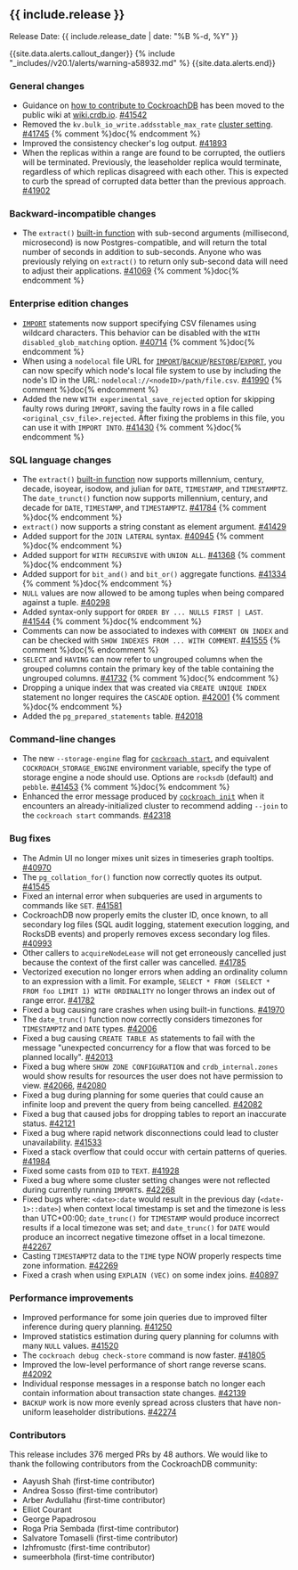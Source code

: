 <h2 id="{{ include.release | slugify }}">{{ include.release }}</h2>

Release Date: {{ include.release_date | date: "%B %-d, %Y" }}

{{site.data.alerts.callout_danger}}
{% include "_includes//v20.1/alerts/warning-a58932.md" %}
{{site.data.alerts.end}}

<h3 id="v20-1-0-alpha-20191118-general-changes">General changes</h3>

- Guidance on [how to contribute to CockroachDB](https://cockroachlabs.atlassian.net/wiki/x/QQFdB) has been moved to the public wiki at [wiki.crdb.io](https://cockroachlabs.atlassian.net/wiki/). [#41542][#41542]
- Removed the `kv.bulk_io_write.addsstable_max_rate` [cluster setting](https://www.cockroachlabs.com/docs/v20.1/cluster-settings). [#41745][#41745] {% comment %}doc{% endcomment %}
- Improved the consistency checker's log output. [#41893][#41893]
- When the replicas within a range are found to be corrupted, the outliers will be terminated. Previously, the leaseholder replica would terminate, regardless of which replicas disagreed with each other. This is expected to curb the spread of corrupted data better than the previous approach. [#41902][#41902]

<h3 id="v20-1-0-alpha-20191118-backward-incompatible-changes">Backward-incompatible changes</h3>

- The `extract()` [built-in function](https://www.cockroachlabs.com/docs/v20.1/functions-and-operators) with sub-second arguments (millisecond, microsecond) is now Postgres-compatible, and will return the total number of seconds in addition to sub-seconds. Anyone who was previously relying on `extract()` to return only sub-second data will need to adjust their applications. [#41069][#41069] {% comment %}doc{% endcomment %}

<h3 id="v20-1-0-alpha-20191118-enterprise-edition-changes">Enterprise edition changes</h3>

- [`IMPORT`](https://www.cockroachlabs.com/docs/v20.1/import) statements now support specifying CSV filenames using wildcard characters. This behavior can be disabled with the `WITH disabled_glob_matching` option. [#40714][#40714] {% comment %}doc{% endcomment %}
- When using a `nodelocal` file URL for [`IMPORT`](https://www.cockroachlabs.com/docs/v20.1/import)/[`BACKUP`](https://www.cockroachlabs.com/docs/v20.1/backup)/[`RESTORE`](https://www.cockroachlabs.com/docs/v20.1/restore)/[`EXPORT`](https://www.cockroachlabs.com/docs/v20.1/export), you can now specify which node's local file system to use by including the node's ID in the URL: `nodelocal://<nodeID>/path/file.csv`. [#41990][#41990] {% comment %}doc{% endcomment %}
- Added the new `WITH experimental_save_rejected` option for skipping faulty rows during `IMPORT`, saving the faulty rows in a file called `<original_csv_file>.rejected`. After fixing the problems in this file, you can use it with `IMPORT INTO`. [#41430][#41430] {% comment %}doc{% endcomment %}

<h3 id="v20-1-0-alpha-20191118-sql-language-changes">SQL language changes</h3>

- The `extract()` [built-in function](https://www.cockroachlabs.com/docs/v20.1/functions-and-operators) now supports millennium, century, decade, isoyear, isodow, and julian for `DATE`, `TIMESTAMP`, and `TIMESTAMPTZ`. The `date_trunct()` function now supports millennium, century, and decade for `DATE`, `TIMESTAMP`, and `TIMESTAMPTZ`. [#41784][#41784] {% comment %}doc{% endcomment %}
- `extract()` now supports a string constant as element argument. [#41429][#41429]
- Added support for the `JOIN LATERAL` syntax. [#40945][#40945] {% comment %}doc{% endcomment %}
- Added support for `WITH RECURSIVE` with `UNION ALL`. [#41368][#41368] {% comment %}doc{% endcomment %}
- Added support for `bit_and()` and `bit_or()` aggregate functions. [#41334][#41334] {% comment %}doc{% endcomment %}
- `NULL` values are now allowed to be among tuples when being compared against a tuple. [#40298][#40298]
- Added syntax-only support for `ORDER BY ... NULLS FIRST | LAST`. [#41544][#41544] {% comment %}doc{% endcomment %}
- Comments can now be associated to indexes with `COMMENT ON INDEX` and can be checked with `SHOW INDEXES FROM ... WITH COMMENT`. [#41555][#41555] {% comment %}doc{% endcomment %}
- `SELECT` and `HAVING` can now refer to ungrouped columns when the grouped columns contain the primary key of the table containing the ungrouped columns. [#41732][#41732] {% comment %}doc{% endcomment %}
- Dropping a unique index that was created via `CREATE UNIQUE INDEX` statement no longer requires the `CASCADE` option. [#42001][#42001] {% comment %}doc{% endcomment %}
- Added the `pg_prepared_statements` table. [#42018][#42018]

<h3 id="v20-1-0-alpha-20191118-command-line-changes">Command-line changes</h3>

- The new `--storage-engine` flag for [`cockroach start`](https://www.cockroachlabs.com/docs/v20.1/cockroach-start), and equivalent `COCKROACH_STORAGE_ENGINE` environment variable, specify the type of storage engine a node should use. Options are `rocksdb` (default) and `pebble`. [#41453][#41453] {% comment %}doc{% endcomment %}
- Enhanced the error message produced by [`cockroach init`](https://www.cockroachlabs.com/docs/v20.1/cockroach-init) when it encounters an already-initialized cluster to recommend adding `--join` to the `cockroach start` commands. [#42318][#42318]

<h3 id="v20-1-0-alpha-20191118-bug-fixes">Bug fixes</h3>

- The Admin UI no longer mixes unit sizes in timeseries graph tooltips. [#40970][#40970]
- The `pg_collation_for()` function now correctly quotes its output. [#41545][#41545]
- Fixed an internal error when subqueries are used in arguments to commands like `SET`. [#41581][#41581]
- CockroachDB now properly emits the cluster ID, once known, to all secondary log files (SQL audit logging, statement execution logging, and RocksDB events) and properly removes excess secondary log files. [#40993][#40993]
- Other callers to `acquireNodeLease` will not get erroneously cancelled just because the context of the first caller was cancelled. [#41785][#41785]
- Vectorized execution no longer errors when adding an ordinality column to an expression with a limit. For example, `SELECT * FROM (SELECT * FROM foo LIMIT 1) WITH ORDINALITY` no longer throws an index out of range error. [#41782][#41782]
- Fixed a bug causing rare crashes when using built-in functions. [#41970][#41970]
- The `date_trunc()` function now correctly considers timezones for `TIMESTAMPTZ` and `DATE` types. [#42006][#42006]
- Fixed a bug causing `CREATE TABLE AS` statements to fail with the message "unexpected concurrency for a flow that was forced to be planned locally". [#42013][#42013]
- Fixed a bug where `SHOW ZONE CONFIGURATION` and `crdb_internal.zones` would show results for resources the user does not have permission to view. [#42066][#42066], [#42080][#42080]
- Fixed a bug during planning for some queries that could cause an infinite loop and prevent the query from being cancelled. [#42082][#42082]
- Fixed a bug that caused jobs for dropping tables to report an inaccurate status. [#42121][#42121]
- Fixed a bug where rapid network disconnections could lead to cluster unavailability. [#41533][#41533]
- Fixed a stack overflow that could occur with certain patterns of queries. [#41984][#41984]
- Fixed some casts from `OID` to `TEXT`. [#41928][#41928]
- Fixed a bug where some cluster setting changes were not reflected during currently running `IMPORT`s. [#42268][#42268]
- Fixed bugs where: `<date>:date` would result in the previous day (`<date-1>::date>`) when context local timestamp is set and the timezone is less than UTC+00:00; `date_trunc()` for `TIMESTAMP` would produce incorrect results if a local timezone was set; and `date_trunc()` for `DATE` would produce an incorrect negative timezone offset in a local timezone. [#42267][#42267]
- Casting `TIMESTAMPTZ` data to the `TIME` type NOW properly respects time zone information. [#42269][#42269]
- Fixed a crash when using `EXPLAIN (VEC)` on some index joins. [#40897][#40897]

<h3 id="v20-1-0-alpha-20191118-performance-improvements">Performance improvements</h3>

- Improved performance for some join queries due to improved filter inference during query planning. [#41250][#41250]
- Improved statistics estimation during query planning for columns with many `NULL` values. [#41520][#41520]
- The `cockroach debug check-store` command is now faster. [#41805][#41805]
- Improved the low-level performance of short range reverse scans. [#42092][#42092]
- Individual response messages in a response batch no longer each contain information about transaction state changes. [#42139][#42139]
- `BACKUP` work is now more evenly spread across clusters that have non-uniform leaseholder distributions. [#42274][#42274]

<div class="release-note-contributors" markdown="1">

<h3 id="v20-1-0-alpha-20191118-contributors">Contributors</h3>

This release includes 376 merged PRs by 48 authors. We would like to thank the following contributors from the CockroachDB community:

- Aayush Shah (first-time contributor)
- Andrea Sosso (first-time contributor)
- Arber Avdullahu (first-time contributor)
- Elliot Courant
- George Papadrosou
- Roga Pria Sembada (first-time contributor)
- Salvatore Tomaselli (first-time contributor)
- lzhfromustc (first-time contributor)
- sumeerbhola (first-time contributor)

</div>

[#40298]: https://github.com/cockroachdb/cockroach/pull/40298
[#40714]: https://github.com/cockroachdb/cockroach/pull/40714
[#40897]: https://github.com/cockroachdb/cockroach/pull/40897
[#40945]: https://github.com/cockroachdb/cockroach/pull/40945
[#40970]: https://github.com/cockroachdb/cockroach/pull/40970
[#40993]: https://github.com/cockroachdb/cockroach/pull/40993
[#41069]: https://github.com/cockroachdb/cockroach/pull/41069
[#41250]: https://github.com/cockroachdb/cockroach/pull/41250
[#41334]: https://github.com/cockroachdb/cockroach/pull/41334
[#41368]: https://github.com/cockroachdb/cockroach/pull/41368
[#41429]: https://github.com/cockroachdb/cockroach/pull/41429
[#41430]: https://github.com/cockroachdb/cockroach/pull/41430
[#41435]: https://github.com/cockroachdb/cockroach/pull/41435
[#41453]: https://github.com/cockroachdb/cockroach/pull/41453
[#41520]: https://github.com/cockroachdb/cockroach/pull/41520
[#41533]: https://github.com/cockroachdb/cockroach/pull/41533
[#41542]: https://github.com/cockroachdb/cockroach/pull/41542
[#41544]: https://github.com/cockroachdb/cockroach/pull/41544
[#41545]: https://github.com/cockroachdb/cockroach/pull/41545
[#41555]: https://github.com/cockroachdb/cockroach/pull/41555
[#41581]: https://github.com/cockroachdb/cockroach/pull/41581
[#41732]: https://github.com/cockroachdb/cockroach/pull/41732
[#41745]: https://github.com/cockroachdb/cockroach/pull/41745
[#41782]: https://github.com/cockroachdb/cockroach/pull/41782
[#41784]: https://github.com/cockroachdb/cockroach/pull/41784
[#41785]: https://github.com/cockroachdb/cockroach/pull/41785
[#41799]: https://github.com/cockroachdb/cockroach/pull/41799
[#41805]: https://github.com/cockroachdb/cockroach/pull/41805
[#41893]: https://github.com/cockroachdb/cockroach/pull/41893
[#41896]: https://github.com/cockroachdb/cockroach/pull/41896
[#41902]: https://github.com/cockroachdb/cockroach/pull/41902
[#41920]: https://github.com/cockroachdb/cockroach/pull/41920
[#41928]: https://github.com/cockroachdb/cockroach/pull/41928
[#41939]: https://github.com/cockroachdb/cockroach/pull/41939
[#41950]: https://github.com/cockroachdb/cockroach/pull/41950
[#41956]: https://github.com/cockroachdb/cockroach/pull/41956
[#41970]: https://github.com/cockroachdb/cockroach/pull/41970
[#41975]: https://github.com/cockroachdb/cockroach/pull/41975
[#41981]: https://github.com/cockroachdb/cockroach/pull/41981
[#41984]: https://github.com/cockroachdb/cockroach/pull/41984
[#41990]: https://github.com/cockroachdb/cockroach/pull/41990
[#42001]: https://github.com/cockroachdb/cockroach/pull/42001
[#42006]: https://github.com/cockroachdb/cockroach/pull/42006
[#42013]: https://github.com/cockroachdb/cockroach/pull/42013
[#42018]: https://github.com/cockroachdb/cockroach/pull/42018
[#42036]: https://github.com/cockroachdb/cockroach/pull/42036
[#42066]: https://github.com/cockroachdb/cockroach/pull/42066
[#42075]: https://github.com/cockroachdb/cockroach/pull/42075
[#42080]: https://github.com/cockroachdb/cockroach/pull/42080
[#42082]: https://github.com/cockroachdb/cockroach/pull/42082
[#42092]: https://github.com/cockroachdb/cockroach/pull/42092
[#42112]: https://github.com/cockroachdb/cockroach/pull/42112
[#42113]: https://github.com/cockroachdb/cockroach/pull/42113
[#42121]: https://github.com/cockroachdb/cockroach/pull/42121
[#42139]: https://github.com/cockroachdb/cockroach/pull/42139
[#42185]: https://github.com/cockroachdb/cockroach/pull/42185
[#42238]: https://github.com/cockroachdb/cockroach/pull/42238
[#42267]: https://github.com/cockroachdb/cockroach/pull/42267
[#42268]: https://github.com/cockroachdb/cockroach/pull/42268
[#42269]: https://github.com/cockroachdb/cockroach/pull/42269
[#42274]: https://github.com/cockroachdb/cockroach/pull/42274
[#42282]: https://github.com/cockroachdb/cockroach/pull/42282
[#42318]: https://github.com/cockroachdb/cockroach/pull/42318
